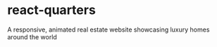 # react-quarters
A responsive, animated real estate website showcasing luxury homes around the world
